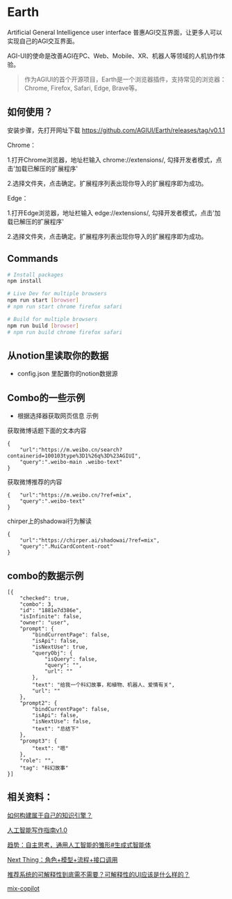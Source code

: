 # Earth

Artificial General Intelligence user interface
普惠AGI交互界面，让更多人可以实现自己的AGI交互界面。

AGI-UI的使命是改善AGI在PC、Web、Mobile、XR、机器人等领域的人机协作体验。

> 作为AGIUI的首个开源项目，Earth是一个浏览器插件，支持常见的浏览器：Chrome, Firefox, Safari, Edge, Brave等。

## 如何使用？

安装步骤，先打开网址下载 https://github.com/AGIUI/Earth/releases/tag/v0.1.1

Chrome：

1.打开Chrome浏览器，地址栏输入 chrome://extensions/, 勾择开发者模式，点击'加载已解压的扩展程序'

2.选择文件夹，点击确定。扩展程序列表出现你导入的扩展程序即为成功。

Edge：

1.打开Edge浏览器，地址栏输入 edge://extensions/, 勾择开发者模式，点击'加载已解压的扩展程序'

2.选择文件夹，点击确定。扩展程序列表出现你导入的扩展程序即为成功。


## Commands

```sh
# Install packages
npm install

# Live Dev for multiple browsers
npm run start [browser]
# npm run start chrome firefox safari

# Build for multiple browsers
npm run build [browser]
# npm run build chrome firefox safari
```

## 从notion里读取你的数据

- config.json 里配置你的notion数据源

## Combo的一些示例

- 根据选择器获取网页信息 示例


获取微博话题下面的文本内容
```
{
    "url":"https://m.weibo.cn/search?containerid=100103type%3D1%26q%3D%23AGIUI",
    "query":".weibo-main .weibo-text"
}
```

获取微博推荐的内容
```
{   "url":"https://m.weibo.cn/?ref=mix",
    "query":".weibo-text"
}
```

chirper上的shadowai行为解读
```
{
    "url":"https://chirper.ai/shadowai/?ref=mix",
    "query":".MuiCardContent-root"
}
```

## combo的数据示例
```
[{
    "checked": true,
    "combo": 3,
    "id": "1881e7d386e",
    "isInfinite": false,
    "owner": "user",
    "prompt": {
        "bindCurrentPage": false,
        "isApi": false,
        "isNextUse": true,
        "queryObj": {
            "isQuery": false,
            "query": "",
            "url": ""
        },
        "text": "给我一个科幻故事，和植物、机器人、爱情有关",
        "url": ""
    },
    "prompt2": {
        "bindCurrentPage": false,
        "isApi": false,
        "isNextUse": false,
        "text": "总结下"
    },
    "prompt3": {
        "text": "嗯"
    },
    "role": "",
    "tag": "科幻故事"
}]
```

## 相关资料：

[如何构建属于自己的知识引擎？](https://mp.weixin.qq.com/s/W6wjg8873gNci2vcZhamGg)

[人工智能写作指南v1.0](https://mp.weixin.qq.com/s/sisxObPri8ElG2krgE7w_A)

[趋势：自主思考，通用人工智能的雏形#生成式智能体](https://mp.weixin.qq.com/s/uMvX_SgWyRpekWIfPpwYCQ)

[Next Thing：角色+模型+流程+接口调用](https://mp.weixin.qq.com/s/RGcGGsjOF3li_56Cy4myIQ)

[推荐系统的可解释性到底需不需要？可解释性的UI应该是什么样的？](https://mp.weixin.qq.com/s/HEGrrTkIyY_4EaBpFYJJ7Q)

[mix-copilot](http://www.mix-copilot.com)
